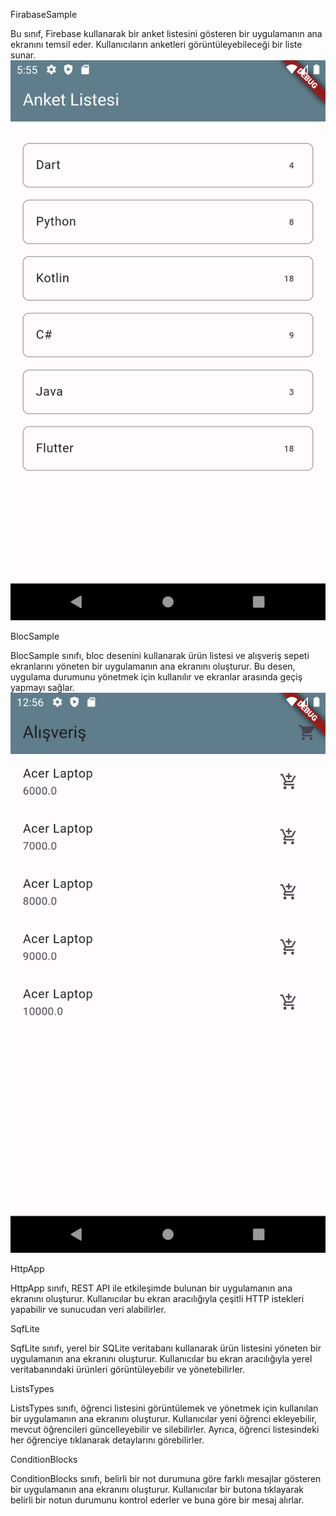 FirabaseSample

Bu sınıf, Firebase kullanarak bir anket listesini gösteren bir uygulamanın ana ekranını temsil eder. Kullanıcıların anketleri görüntüleyebileceği bir liste sunar.
![alt text](https://github.com/Mali3215/start-flutter/blob/master/image/survey.png)

BlocSample

BlocSample sınıfı, bloc desenini kullanarak ürün listesi ve alışveriş sepeti ekranlarını yöneten bir uygulamanın ana ekranını oluşturur. Bu desen, uygulama durumunu yönetmek için kullanılır ve ekranlar arasında geçiş yapmayı sağlar.
![alt text](https://github.com/Mali3215/start-flutter/blob/master/image/shopping.png)

HttpApp

HttpApp sınıfı, REST API ile etkileşimde bulunan bir uygulamanın ana ekranını oluşturur. Kullanıcılar bu ekran aracılığıyla çeşitli HTTP istekleri yapabilir ve sunucudan veri alabilirler.

SqfLite

SqfLite sınıfı, yerel bir SQLite veritabanı kullanarak ürün listesini yöneten bir uygulamanın ana ekranını oluşturur. Kullanıcılar bu ekran aracılığıyla yerel veritabanındaki ürünleri görüntüleyebilir ve yönetebilirler.

ListsTypes

ListsTypes sınıfı, öğrenci listesini görüntülemek ve yönetmek için kullanılan bir uygulamanın ana ekranını oluşturur. Kullanıcılar yeni öğrenci ekleyebilir, mevcut öğrencileri güncelleyebilir ve silebilirler. Ayrıca, öğrenci listesindeki her öğrenciye tıklanarak detaylarını görebilirler.

ConditionBlocks

ConditionBlocks sınıfı, belirli bir not durumuna göre farklı mesajlar gösteren bir uygulamanın ana ekranını oluşturur. Kullanıcılar bir butona tıklayarak belirli bir notun durumunu kontrol ederler ve buna göre bir mesaj alırlar.
